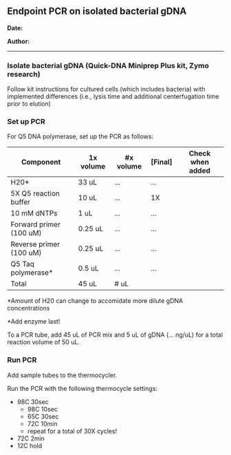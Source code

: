 ## Endpoint PCR on isolated bacterial gDNA

**Date:**

**Author:**

---

### Isolate bacterial gDNA (Quick-DNA Miniprep Plus kit, Zymo research) 

Follow kit instructions for cultured cells (which includes bacteria) with implemented differences (i.e., lysis time and additional centerfugation time prior to elution)

### Set up PCR

For Q5 DNA polymerase, set up the PCR as follows: 

|Component |1x volume | #x volume | [Final] | Check when added |
| --- | --- | --- | --- | --- |
| H20* | 33 uL | ... | ... |  |
| 5X Q5 reaction buffer | 10 uL | ... | 1X |  |
| 10 mM dNTPs | 1 uL | ... | ... |  |
| Forward primer (100 uM) | 0.25 uL | ... | ... |  |
| Reverse primer (100 uM) | 0.25 uL | ... | ... |  |
| Q5 Taq polymerase* | 0.5 uL | ... | ... |  |
| Total | 45 uL | # uL |  |  |

*Amount of H20 can change to accomidate more dilute gDNA concentrations

*Add enzyme last!

To a PCR tube, add 45 uL of PCR mix and 5 uL of gDNA (... ng/uL) for a total reaction volume of 50 uL.

### Run PCR

Add sample tubes to the thermocycler.

Run the PCR with the following thermocycle settings:
- 98C 30sec
  - 98C 10sec
  - 65C 30sec
  - 72C 10min
  - repeat for a total of 30X cycles! 
- 72C 2min 
- 12C hold 
